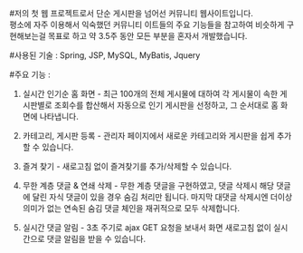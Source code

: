 #저의 첫 웹 프로젝트로서 단순 게시판을 넘어선 커뮤니티 웹사이트입니다.  
평소에 자주 이용해서 익숙했던 커뮤니티 이트들의 주요 기능들을 참고하여
비슷하게 구현해보는걸 목표로 하고 약 3.5주 동안 모든 부분을 혼자서 개발했습니다.

#사용된 기술 : Spring, JSP, MySQL, MyBatis, Jquery

#주요 기능 :  

1. 실시간 인기순 홈 화면 - 
최근 100개의 전체 게시물에 대하여 각 게시물이 속한 게시판별로 조회수를 합산해서 자동으로 인기 게시판을 선정하고, 
그 순서대로 홈 화면에 나타냅니다.

2. 카테고리, 게시판 등록 - 
관리자 페이지에서 새로운 카테고리와 게시판을 쉽게 추가할 수 있습니다.

3. 즐겨 찾기 - 
새로고침 없이 즐겨찾기를 추가/삭제할 수 있습니다.

4. 무한 계층 댓글 & 연쇄 삭제 - 
무한 계층 댓글을 구현하였고, 댓글 삭제시 해당 댓글에 달린 자식 댓글이 있을 경우 숨김 처리만 됩니다. 
마지막 대댓글 삭제시엔 더이상 의미가 없는 연속된 숨김 댓글 체인을 재귀적으로 모두 삭제합니다.

5. 실시간 댓글 알림 - 
3초 주기로 ajax GET 요청을 보내서 화면 새로고침 없이 실시간으로 댓글 알림을 받을 수 있습니다.
